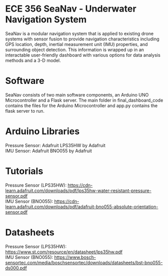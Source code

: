 # ECE 356 SeaNav - Underwater Navigation System

SeaNav is a modular navigation system that is applied to existing drone systems with sensor fusion to provide navigation characteristics including GPS location, depth, inertial measurement unit (IMU) properties, and surrounding object detection. This information is wrapped up in an interactable user-friendly dashboard with various options for data analysis methods and a 3-D model.

# Software
SeaNav consists of two main software components, an Arduino UNO Microcontroller and a Flask server. The main folder in final_dashboard_code contains the files for the Arduino Microcontroller and app.py contains the flask server to run.

# Arduino Libraries
Pressure Sensor: Adafruit LPS35HW by Adafruit \
IMU Sensor: Adafruit BNO055 by Adafruit 

# Tutorials
Pressure Sensor (LPS35HW): https://cdn-learn.adafruit.com/downloads/pdf/lps35hw-water-resistant-pressure-sensor.pdf \
IMU Sensor (BNO055): https://cdn-learn.adafruit.com/downloads/pdf/adafruit-bno055-absolute-orientation-sensor.pdf 

# Datasheets
Pressure Sensor (LPS35HW): https://www.st.com/resource/en/datasheet/lps35hw.pdf \
IMU Sensor (BNO055): https://www.bosch-sensortec.com/media/boschsensortec/downloads/datasheets/bst-bno055-ds000.pdf 